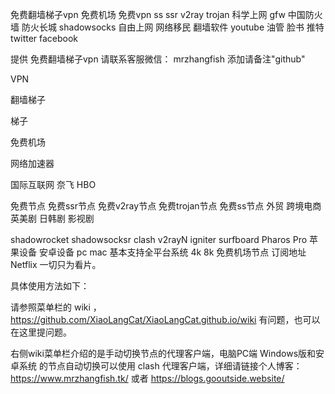 免费翻墙梯子vpn 免费机场 免费vpn ss ssr v2ray trojan 科学上网 gfw 中国防火墙 防火长城 shadowsocks 自由上网 网络移民 翻墙软件 youtube 油管 脸书 推特 twitter facebook 

提供 免费翻墙梯子vpn 请联系客服微信： mrzhangfish 添加请备注"github"

VPN

翻墙梯子

梯子

免费机场

网络加速器

国际互联网  奈飞 HBO 

免费节点 免费ssr节点 免费v2ray节点 免费trojan节点 免费ss节点  外贸  跨境电商  英美剧 日韩剧 影视剧  

shadowrocket shadowsocksr clash v2rayN igniter surfboard Pharos Pro 苹果设备 安卓设备 pc mac 基本支持全平台系统 4k 8k 免费机场节点 订阅地址 Netflix 一切只为看片。 

具体使用方法如下：

请参照菜单栏的 wiki ， https://github.com/XiaoLangCat/XiaoLangCat.github.io/wiki 有问题，也可以在这里提问题。

右侧wiki菜单栏介绍的是手动切换节点的代理客户端，电脑PC端 Windows版和安卓系统 的节点自动切换可以使用 clash 代理客户端，详细请链接个人博客：https://www.mrzhangfish.tk/ 或者 https://blogs.gooutside.website/